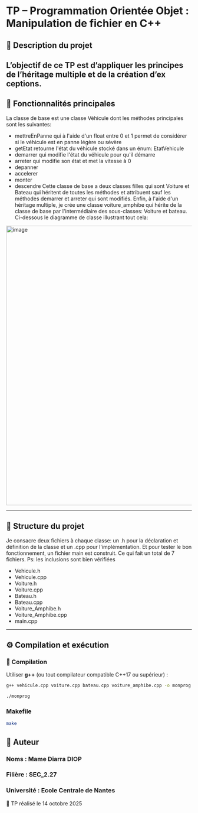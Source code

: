 # TP – Programmation Orientée Objet : Manipulation de fichier en C++

## 📘 Description du projet

L’objectif de ce TP est d’appliquer les principes de l’héritage multiple et de la création d’ex
ceptions.
---

## 🧩 Fonctionnalités principales
La classe de base est une classe Véhicule dont les méthodes principales sont les suivantes:
- mettreEnPanne qui à l'aide d'un float entre 0 et 1 permet de considérer si le véhicule est en panne légère ou sévère
- getEtat retourne l'état du véhicule stocké dans un énum: EtatVehicule
- demarrer qui modifie l'état du véhicule pour qu'il démarre
- arreter qui modifie son état et met la vitesse à 0
- depanner 
- accelerer
- monter
- descendre
Cette classe de base a deux classes filles qui sont Voiture et Bateau qui héritent de toutes les méthodes et attribuent sauf les méthodes demarrer et arreter qui sont modifiés. Enfin, à l'aide d'un héritage multiple, je crée une classe voiture_amphibe qui hérite de la classe de base par l'intermédiaire des sous-classes: Voiture et bateau.
Ci-dessous le diagramme de classe illustrant tout cela:
<img width="823" height="757" alt="image" src="https://github.com/user-attachments/assets/98a01e83-e8b8-47e0-bd2d-9686df2f5f55" />


  

---

## 🧱 Structure du projet
Je consacre deux fichiers à chaque classe: un .h pour la déclaration et définition de la classe et un .cpp pour l'implémentation. Et pour tester le bon fonctionnement, un fichier main est construit.
Ce qui fait un total de 7 fichiers. 
Ps: les inclusions sont bien vérifiées
- Vehicule.h
- Vehicule.cpp
- Voiture.h
- Voiture.cpp
- Bateau.h
- Bateau.cpp
- Voiture_Amphibe.h
- Voiture_Amphibe.cpp
- main.cpp

---

## ⚙️ Compilation et exécution

### 🧰 Compilation
Utiliser **g++** (ou tout compilateur compatible C++17 ou supérieur) :

```bash
g++ vehicule.cpp voiture.cpp bateau.cpp voiture_amphibe.cpp -o monprog
```
```bash
./monprog
```
### Makefile
```bash
make
```


## 📘 Auteur

### Noms : Mame Diarra DIOP
### Filière : SEC_2.27
### Université : Ecole Centrale de Nantes

📅 TP réalisé le 14 octobre 2025
